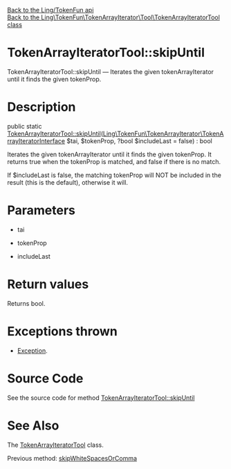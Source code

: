 [Back to the Ling/TokenFun api](https://github.com/lingtalfi/TokenFun/blob/master/doc/api/Ling/TokenFun.md)<br>
[Back to the Ling\TokenFun\TokenArrayIterator\Tool\TokenArrayIteratorTool class](https://github.com/lingtalfi/TokenFun/blob/master/doc/api/Ling/TokenFun/TokenArrayIterator/Tool/TokenArrayIteratorTool.md)


TokenArrayIteratorTool::skipUntil
================



TokenArrayIteratorTool::skipUntil — Iterates the given tokenArrayIterator until it finds the given tokenProp.




Description
================


public static [TokenArrayIteratorTool::skipUntil](https://github.com/lingtalfi/TokenFun/blob/master/doc/api/Ling/TokenFun/TokenArrayIterator/Tool/TokenArrayIteratorTool/skipUntil.md)([Ling\TokenFun\TokenArrayIterator\TokenArrayIteratorInterface](https://github.com/lingtalfi/TokenFun/blob/master/doc/api/Ling/TokenFun/TokenArrayIterator/TokenArrayIteratorInterface.md) $tai, $tokenProp, ?bool $includeLast = false) : bool




Iterates the given tokenArrayIterator until it finds the given tokenProp.
It returns true when the tokenProp is matched, and false if there is no match.

If $includeLast is false, the matching tokenProp will NOT be included in the result (this is the default), otherwise it will.




Parameters
================


- tai

    

- tokenProp

    

- includeLast

    


Return values
================

Returns bool.


Exceptions thrown
================

- [Exception](http://php.net/manual/en/class.exception.php).&nbsp;







Source Code
===========
See the source code for method [TokenArrayIteratorTool::skipUntil](https://github.com/lingtalfi/TokenFun/blob/master/TokenArrayIterator/Tool/TokenArrayIteratorTool.php#L380-L398)


See Also
================

The [TokenArrayIteratorTool](https://github.com/lingtalfi/TokenFun/blob/master/doc/api/Ling/TokenFun/TokenArrayIterator/Tool/TokenArrayIteratorTool.md) class.

Previous method: [skipWhiteSpacesOrComma](https://github.com/lingtalfi/TokenFun/blob/master/doc/api/Ling/TokenFun/TokenArrayIterator/Tool/TokenArrayIteratorTool/skipWhiteSpacesOrComma.md)<br>

